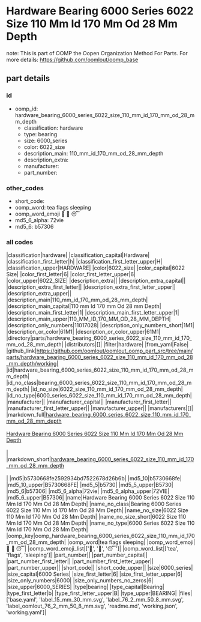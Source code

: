 # Hardware Bearing 6000 Series 6022 Size 110 Mm Id 170 Mm Od 28 Mm Depth  

note: This is part of OOMP the Oopen Organization Method For Parts. For more details: https://github.com/oomlout/oomp_base

##  part details





### id
* oomp_id: hardware_bearing_6000_series_6022_size_110_mm_id_170_mm_od_28_mm_depth
  * classification: hardware
  * type: bearing
  * size: 6000_series
  * color: 6022_size
  * description_main: 110_mm_id_170_mm_od_28_mm_depth
  * description_extra: 
  * manufacturer: 
  * part_number: 

### other_codes
* short_code: 
* oomp_word: tea flags sleeping
* oomp_word_emoji :tea: :flags: :sleeping:
* md5_6_alpha: 72vie
* md5_6: b57306

### all codes 
|classification|hardware|
|classification_capital|Hardware|
|classification_first_letter|h|
|classification_first_letter_upper|H|
|classification_upper|HARDWARE|
|color|6022_size|
|color_capital|6022 Size|
|color_first_letter|6|
|color_first_letter_upper|6|
|color_upper|6022_SIZE|
|description_extra||
|description_extra_capital||
|description_extra_first_letter||
|description_extra_first_letter_upper||
|description_extra_upper||
|description_main|110_mm_id_170_mm_od_28_mm_depth|
|description_main_capital|110 mm Id 170 mm Od 28 mm Depth|
|description_main_first_letter|1|
|description_main_first_letter_upper|1|
|description_main_upper|110_MM_ID_170_MM_OD_28_MM_DEPTH|
|description_only_numbers|11017028|
|description_only_numbers_short|1M1|
|description_or_color|61M1|
|description_or_color_upper|61M1|
|directory|parts/hardware_bearing_6000_series_6022_size_110_mm_id_170_mm_od_28_mm_depth|
|distributors|[]|
|filter|hardware|
|from_yaml|False|
|github_link|https://github.com/oomlout/oomlout_oomp_part_src/tree/main/parts/hardware_bearing_6000_series_6022_size_110_mm_id_170_mm_od_28_mm_depth/working|
|id|hardware_bearing_6000_series_6022_size_110_mm_id_170_mm_od_28_mm_depth|
|id_no_class|bearing_6000_series_6022_size_110_mm_id_170_mm_od_28_mm_depth|
|id_no_size|6022_size_110_mm_id_170_mm_od_28_mm_depth|
|id_no_type|6000_series_6022_size_110_mm_id_170_mm_od_28_mm_depth|
|manufacturer||
|manufacturer_capital||
|manufacturer_first_letter||
|manufacturer_first_letter_upper||
|manufacturer_upper||
|manufacturers|[]|
|markdown_full|[hardware_bearing_6000_series_6022_size_110_mm_id_170_mm_od_28_mm_depth](https://github.com/oomlout/oomlout_oomp_part_src/tree/main/parts/hardware_bearing_6000_series_6022_size_110_mm_id_170_mm_od_28_mm_depth/working)<br>[](https://github.com/oomlout/oomlout_oomp_part_src/tree/main/parts/hardware_bearing_6000_series_6022_size_110_mm_id_170_mm_od_28_mm_depth/working)<br>[Hardware Bearing 6000 Series 6022 Size 110 Mm Id 170 Mm Od 28 Mm Depth](https://github.com/oomlout/oomlout_oomp_part_src/tree/main/parts/hardware_bearing_6000_series_6022_size_110_mm_id_170_mm_od_28_mm_depth/working)<br><br>|
|markdown_short|[hardware_bearing_6000_series_6022_size_110_mm_id_170_mm_od_28_mm_depth](https://github.com/oomlout/oomlout_oomp_part_src/tree/main/parts/hardware_bearing_6000_series_6022_size_110_mm_id_170_mm_od_28_mm_depth/working)<br><br>|
|md5|b5730668fe2592934bd7522678d26b6b|
|md5_10|b5730668fe|
|md5_10_upper|B5730668FE|
|md5_5|b5730|
|md5_5_upper|B5730|
|md5_6|b57306|
|md5_6_alpha|72vie|
|md5_6_alpha_upper|72VIE|
|md5_6_upper|B57306|
|name|Hardware Bearing 6000 Series 6022 Size 110 Mm Id 170 Mm Od 28 Mm Depth|
|name_no_class|Bearing 6000 Series 6022 Size 110 Mm Id 170 Mm Od 28 Mm Depth|
|name_no_size|6022 Size 110 Mm Id 170 Mm Od 28 Mm Depth|
|name_no_size_short|6022 Size 110 Mm Id 170 Mm Od 28 Mm Depth|
|name_no_type|6000 Series 6022 Size 110 Mm Id 170 Mm Od 28 Mm Depth|
|oomp_key|oomp_hardware_bearing_6000_series_6022_size_110_mm_id_170_mm_od_28_mm_depth|
|oomp_word|tea flags sleeping|
|oomp_word_emoji|:tea: :flags: :sleeping:|
|oomp_word_emoji_list|[':tea:', ':flags:', ':sleeping:']|
|oomp_word_list|['tea', 'flags', 'sleeping']|
|part_number||
|part_number_capital||
|part_number_first_letter||
|part_number_first_letter_upper||
|part_number_upper||
|short_code||
|short_code_upper||
|size|6000_series|
|size_capital|6000 Series|
|size_first_letter|6|
|size_first_letter_upper|6|
|size_only_numbers|6000|
|size_only_numbers_no_zeros|6|
|size_upper|6000_SERIES|
|type|bearing|
|type_capital|Bearing|
|type_first_letter|b|
|type_first_letter_upper|B|
|type_upper|BEARING|
|files|['base.yaml', 'label_15_mm_30_mm.svg', 'label_76_2_mm_50_8_mm.svg', 'label_oomlout_76_2_mm_50_8_mm.svg', 'readme.md', 'working.json', 'working.yaml']|
